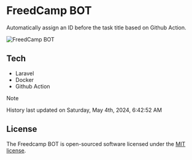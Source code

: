 # FreedCamp BOT

Automatically assign an ID before the task title based on Github Action.

![FreedCamp BOT](https://repository-images.githubusercontent.com/737932867/7d34798b-2680-471c-b089-a78a718d3d6a)

## Tech

- Laravel
- Docker
- Github Action

> [!NOTE]  
> History last updated on Saturday, May 4th, 2024, 6:42:52 AM

## License

The Freedcamp BOT is open-sourced software licensed under the [MIT license](https://opensource.org/licenses/MIT).
